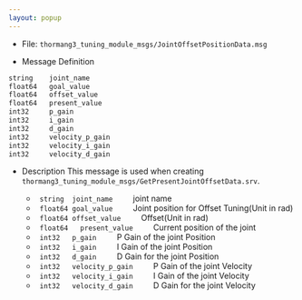 ```yaml
---
layout: popup
---
```


- File: `thormang3_tuning_module_msgs/JointOffsetPositionData.msg`

- Message Definition

 ```c
 string    joint_name
 float64   goal_value
 float64   offset_value
 float64   present_value
 int32     p_gain
 int32     i_gain
 int32     d_gain
 int32     velocity_p_gain
 int32     velocity_i_gain
 int32     velocity_d_gain
 ```

- Description
This message is used when creating `thormang3_tuning_module_msgs/GetPresentJointOffsetData.srv`.

    * ` string  joint_name`
&emsp;&emsp; joint name
    * ` float64 goal_value`
&emsp;&emsp; Joint position for Offset Tuning(Unit in rad)
    * ` float64 offset_value`
&emsp;&emsp; Offset(Unit in rad)
    * ` float64   present_value`
&emsp;&emsp; Current position of the joint
    * ` int32   p_gain`
&emsp;&emsp; P Gain of the joint Position
    * ` int32   i_gain`
&emsp;&emsp; I Gain of the joint Position
    * ` int32   d_gain`
&emsp;&emsp; D Gain for the joint Position
    * ` int32   velocity_p_gain`
&emsp;&emsp; P Gain of the joint Velocity
    * ` int32   velocity_i_gain`
&emsp;&emsp; I Gain of the joint Velocity
    * ` int32   velocity_d_gain`
&emsp;&emsp; D Gain for the joint Velocity

